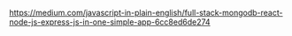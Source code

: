 https://medium.com/javascript-in-plain-english/full-stack-mongodb-react-node-js-express-js-in-one-simple-app-6cc8ed6de274